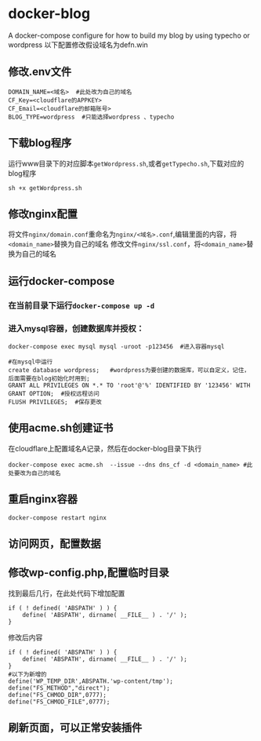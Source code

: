 # docker-blog
A docker-compose configure for how to build my blog by using typecho or wordpress
以下配置修改假设域名为defn.win


## 修改.env文件
```
DOMAIN_NAME=<域名>  #此处改为自己的域名
CF_Key=<cloudflare的APPKEY>
CF_Email=<cloudflare的邮箱账号>
BLOG_TYPE=wordpress  #只能选择wordpress 、typecho
```
## 下载blog程序
运行www目录下的对应脚本```getWordpress.sh```,或者```getTypecho.sh```,下载对应的blog程序
```
sh +x getWordpress.sh
```
## 修改nginx配置
将文件```nginx/domain.conf```重命名为```nginx/<域名>.conf```,编辑里面的内容，将```<domain_name>```替换为自己的域名
修改文件```nginx/ssl.conf```，将```<domain_name>```替换为自己的域名

## 运行docker-compose
### 在当前目录下运行```docker-compose up -d```
### 进入mysql容器，创建数据库并授权：
```
docker-compose exec mysql mysql -uroot -p123456  #进入容器mysql

#在mysql中运行
create database wordpress;   #wordpress为要创建的数据库，可以自定义，记住，后面需要在blog初始化时用到;
GRANT ALL PRIVILEGES ON *.* TO 'root'@'%' IDENTIFIED BY '123456' WITH GRANT OPTION;  #授权远程访问
FLUSH PRIVILEGES;  #保存更改
```
## 使用acme.sh创建证书
在cloudflare上配置域名A记录，然后在docker-blog目录下执行
```
docker-compose exec acme.sh  --issue --dns dns_cf -d <domain_name> #此处要改为自己的域名
```
## 重启nginx容器
```
docker-compose restart nginx  
```
## 访问网页，配置数据


## 修改wp-config.php,配置临时目录
找到最后几行，在此处代码下增加配置
```
if ( ! defined( 'ABSPATH' ) ) {
	define( 'ABSPATH', dirname( __FILE__ ) . '/' );
}
```
修改后内容
```
if ( ! defined( 'ABSPATH' ) ) {
	define( 'ABSPATH', dirname( __FILE__ ) . '/' );
}
#以下为新增的
define('WP_TEMP_DIR',ABSPATH.'wp-content/tmp');
define("FS_METHOD","direct");
define("FS_CHMOD_DIR",0777);
define("FS_CHMOD_FILE",0777);
```
## 刷新页面，可以正常安装插件 